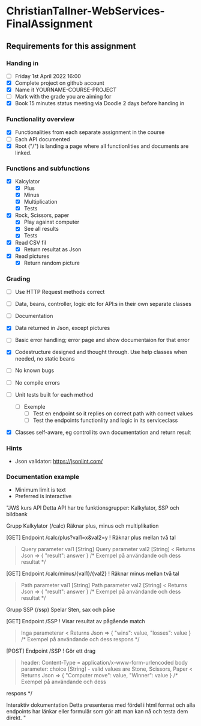 # ChristianTallner-WebServices-FinalAssignment


<!-- Checkbox with color 
-- Done? | Name
:---:| ---
⬜️| Nope
✅| Yep
-->


## Requirements for this assignment

### Handing in
- [ ] Friday 1st April 2022 16:00
- [x] Complete project on github account
- [x] Name it YOURNAME-COURSE-PROJECT
- [ ] Mark with the grade you are aiming for
- [x] Book 15 minutes status meeting via Doodle 2 days before handing in 

### Functionality overview
- [x] Functionalities from each separate assignment in the course
- [ ] Each API documented
- [x] Root ("/") is landing a page where all functionlities and documents are linked.

### Functions and subfunctions
- [x] Kalcylator
  * [x] Plus
  * [x] Minus
  * [x] Multiplication
  * [x] Tests

- [x] Rock, Scissors, paper
  * [x] Play against computer
  * [x] See all results
  * [x] Tests

- [x] Read CSV fil
  * [x] Return resultat as Json

- [x] Read pictures
  * [x] Return random picture

### Grading
- [ ] Use HTTP Request methods correct
- [ ] Data, beans, controller, logic etc for API:s in their own separate classes
- [ ] Documentation
- [x] Data returned in Json, except pictures
- [ ] Basic error handling; error page and show documentaion for that error
- [x] Codestructure designed and thought through. Use help classes when needed, no static beans
- [ ] No known bugs
- [ ] No compile errors
- [ ] Unit tests built for each method
  * [ ] Exemple
    * [ ] Test en endpoint so it replies on correct path with correct values
    * [ ] Test the endpoints functionlity and logic in its serviceclass
- [x] Classes self-aware, eg control its own documentation and return result



### Hints
- Json validator: https://jsonlint.com/

### Documentation example
- Minimum limit is text
- Preferred is interactive  
  
    
    
"JWS kurs API
Detta API har tre funktionsgrupper: Kalkylator, SSP och bildbank

Grupp Kalkylator (/calc)
Räknar plus, minus och multiplikation

[GET] Endpoint /calc/plus?val1=x&val2=y
! Räknar plus mellan två tal
> Query parameter val1 [String]
> Query parameter val2 [String]
< Returns Json => { "result": answer }
/* Exempel på användande och dess resultat */

[GET] Endpoint /calc/minus/{val1}/{val2}
! Räknar minus mellan två tal
> Path parameter val1 [String]
> Path parameter val2 [String]
< Returns Json => { "result": answer }
/* Exempel på användande och dess resultat */

Grupp SSP (/ssp)
Spelar Sten, sax och påse

[GET] Endpoint /SSP
! Visar resultat av pågående match
> Inga parameterar
< Returns Json => { "wins": value, "losses": value }
/* Exempel på användande och dess respons */

[POST] Endpoint /SSP
! Gör ett drag
> header: Content-Type = application/x-www-form-urlencoded
> body parameter: choice [String] - valid values are Stone, Scissors, Paper
< Returns Json => { "Computer move": value, "Winner": value }
/* Exempel på användande och dess 

respons */


Interaktiv dokumentation
Detta presenteras med fördel i html format och alla endpoints har länkar eller formulär som gör att man kan nå och testa dem direkt.
"



